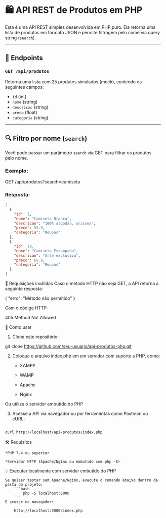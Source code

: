 # 🛍️ API REST de Produtos em PHP

Esta é uma API REST simples desenvolvida em PHP puro. Ela retorna uma lista de produtos em formato JSON e permite filtragem pelo nome via query string (`search`).

---

## 📌 Endpoints

### `GET /api/produtos`

Retorna uma lista com 25 produtos simulados (mock), contendo os seguintes campos:

- `id` (int)
- `nome` (string)
- `descricao` (string)
- `preco` (float)
- `categoria` (string)

---

## 🔍 Filtro por nome (`search`)

Você pode passar um parâmetro `search` via GET para filtrar os produtos pelo nome.

### Exemplo:

GET /api/produtos?search=camiseta


### Resposta:
```json
[
  {
    "id": 1,
    "nome": "Camiseta Branca",
    "descricao": "100% algodão, unissex",
    "preco": 59.9,
    "categoria": "Roupas"
  },
  {
    "id": 18,
    "nome": "Camiseta Estampada",
    "descricao": "Arte exclusiva",
    "preco": 69.9,
    "categoria": "Roupas"
  }
]
```

🚫 Requisições inválidas
Caso o método HTTP não seja GET, a API retorna a seguinte resposta:



{
  "erro": "Método não permitido"
}


Com o código HTTP:



405 Method Not Allowed



🚀 Como usar

1. Clone este repositório:


git clone https://github.com/seu-usuario/api-produtos-php.git



2. Coloque o arquivo index.php em um servidor com suporte a PHP, como:

    * XAMPP

    * WAMP

    * Apache    

    * Nginx

Ou utilize o servidor embutido do PHP


3. Acesse a API via navegador ou por ferramentas como Postman ou cURL:

```bash

curl http://localhost/api-produtos/index.php

```

🛠 Requisitos

    *PHP 7.4 ou superior

    *Servidor HTTP (Apache/Nginx ou embutido com php -S)

💡 Executar localmente com servidor embutido do PHP

    Se quiser testar sem Apache/Nginx, execute o comando abaixo dentro da pasta do projeto:
        ```bash
            php -S localhost:8000
        ```
    E acesse no navegador:
```bash
    http://localhost:8000/index.php
  ```
